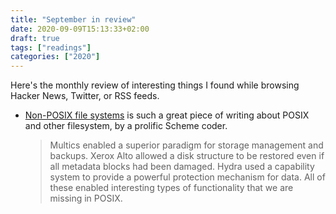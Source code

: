 ```yaml
---
title: "September in review"
date: 2020-09-09T15:13:33+02:00
draft: true
tags: ["readings"]
categories: ["2020"]
---
```


Here's the monthly review of interesting things I found while browsing Hacker News, Twitter, or RSS feeds.

- [Non-POSIX file systems](https://weinholt.se/articles/non-posix-filesystems/) is such a great piece of writing about POSIX and other filesystem, by a prolific Scheme coder.

  > Multics enabled a superior paradigm for storage management and backups. Xerox Alto allowed a disk structure to be restored even if all metadata blocks had been damaged. Hydra used a capability system to provide a powerful protection mechanism for data. All of these enabled interesting types of functionality that we are missing in POSIX.
